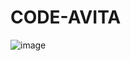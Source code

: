 # CODE-AVITA

![image](https://github.com/satvik-1945/CODE-AVITA/assets/98734179/67ae0776-b86e-4b48-b483-7493b68cd1d1)

